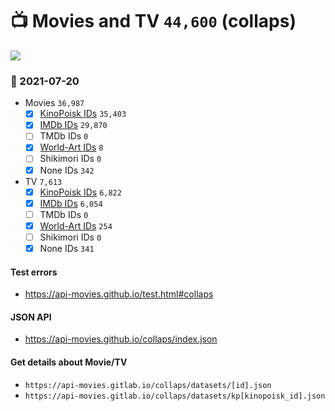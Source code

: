 # :tv: Movies and TV `44,600` (collaps)

<a href="https://API-Movies.github.io"><img src="https://API-Movies.github.io/banner.png?cache"></a>

### :date: 2021-07-20
- Movies `36,987`
  - [x] <a href="https://API-Movies.github.io/collaps/movie_kinopoisk_ids.json">KinoPoisk IDs</a> `35,403`
  - [x] <a href="https://API-Movies.github.io/collaps/movie_imdb_ids.json">IMDb IDs</a> `29,870`
  - [ ] TMDb IDs `0`
  - [x] <a href="https://API-Movies.github.io/collaps/movie_world_art_ids.json">World-Art IDs</a> `8`
  - [ ] Shikimori IDs `0`
  - [x] None IDs `342`
- TV `7,613`
  - [x] <a href="https://API-Movies.github.io/collaps/tv_kinopoisk_ids.json">KinoPoisk IDs</a> `6,822`
  - [x] <a href="https://API-Movies.github.io/collaps/tv_imdb_ids.json">IMDb IDs</a> `6,054`
  - [ ] TMDb IDs `0`
  - [x] <a href="https://API-Movies.github.io/collaps/tv_world_art_ids.json">World-Art IDs</a> `254`
  - [ ] Shikimori IDs `0`
  - [x] None IDs `341`
#### Test errors
- <a href='https://api-movies.github.io/test.html#collaps'>https://api-movies.github.io/test.html#collaps</a>
#### JSON API
- <a href='https://api-movies.github.io/collaps/index.json'>https://api-movies.github.io/collaps/index.json</a>
#### Get details about Movie/TV
- `https://api-movies.gitlab.io/collaps/datasets/[id].json`
- `https://api-movies.gitlab.io/collaps/datasets/kp[kinopoisk_id].json`
